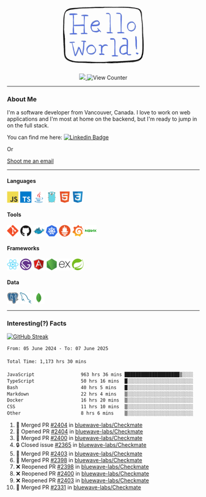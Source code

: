 <div align="center">
    <img src="./img/hello_world.webp" height="200px" width="">
    <div>
        <a href="https://www.linkedin.com/in/ajhollid">
            <img src="https://img.shields.io/badge/LinkedIn-blue"/>
        </a>
        <img src="https://komarev.com/ghpvc/?username=ajhollid&color=yellow" alt="View Counter">
    </div>
</div>

---

### About Me

I'm a software developer from Vancouver, Canada. I love to work on web applications and I'm most at home on the backend, but I'm ready to jump in on the full stack.

You can find me here: [![Linkedin Badge](https://img.shields.io/badge/-ajhollid-blue?style=flat&logo=Linkedin&logoColor=white)](https://www.linkedin.com/in/ajhollid)

Or

[Shoot me an email](mailto:ajhollid@gmail.com)

---

#### Languages

<div>
    <img src="./img/devicons/javascript-original.svg" width=30 height=30 alt="JavaScript">
    <img src="/img/devicons/typescript-original.svg" width=30 height=30 alt="TypeScript">
    <img src="./img/devicons/java-original.svg" width=30 height=30 alt="Java">
    <img src="./img/devicons/go-original.svg" width=30 height=30 alt="Golang">
    <img src="./img/devicons/html5-original.svg" width=30 height=30 alt="HTML 5">
    <img src="./img/devicons/css3-original.svg" width=30 height=30 alt="CSS 3">
</div>

#### Tools

<div>
    <img src="./img/devicons/git-original.svg" width=30 height=30 alt="Git">
    <img src="./img/devicons/github-original.svg" width=30 height=30 alt="Github">
    <img src="./img/devicons/docker-original.svg" width=30 
    height=30 alt="Docker">
    <img src="./img/devicons/kubernetes-original.svg" width=30 height=30 alt="K8">
    <img src="./img/devicons/prometheus-original.svg" width=30 height=30 alt="Prometheus">
    <img src="./img/devicons/grafana-original.svg" width=30 height=30 alt="Grafana">
    <img src="./img/devicons/nginx-original.svg" width=30 height=30 alt="Nginx">
</div>

#### Frameworks

<div>
    <img src="./img/devicons/react-original.svg" width=30 height=30 alt="React">
    <img src="./img/devicons/gatsby-original.svg" width=30 height=30 alt="Gatsby">
    <img src="./img/devicons/angularjs-original.svg" width=30 height=30 alt="AngularJS">
    <img src="./img/devicons/nodejs-original.svg" width=30 height=30 alt="NodeJS">
    <img src="./img/devicons/express-original.svg" width=30 height=30 alt="Express">
    <img src="./img/devicons/spring-original.svg" width=30 height=30 alt="Spring">
</div>

#### Data

<div>
    <img src="./img/devicons/postgresql-original.svg" width=30 height=30 alt="Postgresql">
    <img src="./img/devicons/mysql-original.svg" width=30 height=30 alt="Mysql">
    <img src="./img/devicons/mongodb-original.svg" width=30 height=30 alt="MongoDB">
</div>

---

### Interesting(?) Facts

[![GitHub Streak](http://github-readme-streak-stats.herokuapp.com?user=ajhollid)](https://git.io/streak-stats)

 <!--START_SECTION:waka-->

```txt
From: 05 June 2024 - To: 07 June 2025

Total Time: 1,173 hrs 30 mins

JavaScript                 963 hrs 36 mins ████████████████████▒░░░░   81.55 %
TypeScript                 50 hrs 16 mins  █░░░░░░░░░░░░░░░░░░░░░░░░   04.25 %
Bash                       40 hrs 5 mins   █░░░░░░░░░░░░░░░░░░░░░░░░   03.39 %
Markdown                   22 hrs 4 mins   ▒░░░░░░░░░░░░░░░░░░░░░░░░   01.87 %
Docker                     16 hrs 20 mins  ▒░░░░░░░░░░░░░░░░░░░░░░░░   01.38 %
CSS                        11 hrs 10 mins  ▒░░░░░░░░░░░░░░░░░░░░░░░░   00.95 %
Other                      8 hrs 6 mins    ▒░░░░░░░░░░░░░░░░░░░░░░░░   00.69 %
```

<!--END_SECTION:waka-->


<!--START_SECTION:activity-->
1. 🎉 Merged PR [#2404](https://github.com/bluewave-labs/Checkmate/pull/2404) in [bluewave-labs/Checkmate](https://github.com/bluewave-labs/Checkmate)
2. 💪 Opened PR [#2404](https://github.com/bluewave-labs/Checkmate/pull/2404) in [bluewave-labs/Checkmate](https://github.com/bluewave-labs/Checkmate)
3. 🎉 Merged PR [#2400](https://github.com/bluewave-labs/Checkmate/pull/2400) in [bluewave-labs/Checkmate](https://github.com/bluewave-labs/Checkmate)
4. 🔒 Closed issue [#2365](https://github.com/bluewave-labs/Checkmate/issues/2365) in [bluewave-labs/Checkmate](https://github.com/bluewave-labs/Checkmate)
5. 🎉 Merged PR [#2403](https://github.com/bluewave-labs/Checkmate/pull/2403) in [bluewave-labs/Checkmate](https://github.com/bluewave-labs/Checkmate)
6. 🎉 Merged PR [#2398](https://github.com/bluewave-labs/Checkmate/pull/2398) in [bluewave-labs/Checkmate](https://github.com/bluewave-labs/Checkmate)
7. ❌ Reopened PR [#2398](https://github.com/bluewave-labs/Checkmate/pull/2398) in [bluewave-labs/Checkmate](https://github.com/bluewave-labs/Checkmate)
8. ❌ Reopened PR [#2400](https://github.com/bluewave-labs/Checkmate/pull/2400) in [bluewave-labs/Checkmate](https://github.com/bluewave-labs/Checkmate)
9. ❌ Reopened PR [#2403](https://github.com/bluewave-labs/Checkmate/pull/2403) in [bluewave-labs/Checkmate](https://github.com/bluewave-labs/Checkmate)
10. 🎉 Merged PR [#2331](https://github.com/bluewave-labs/Checkmate/pull/2331) in [bluewave-labs/Checkmate](https://github.com/bluewave-labs/Checkmate)
<!--END_SECTION:activity-->
